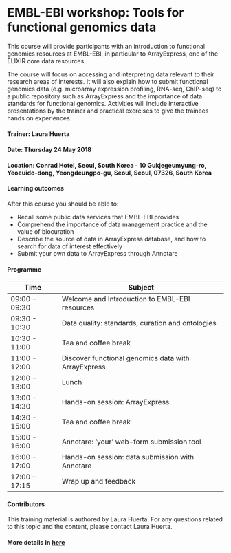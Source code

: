 # EMBL-EBI workshop: Tools for functional genomics data

This course will provide participants with an introduction to functional genomics resources at EMBL-EBI, in particular to ArrayExpress, one of the ELIXIR core data resources.

The course will focus on accessing and interpreting data relevant to their research areas of interests. It will also explain how to submit functional genomics data (e.g. microarray expression profiling, RNA-seq, ChIP-seq) to a public repository such as ArrayExpress and the importance of data standards for functional genomics. Activities will include interactive presentations by the trainer and practical exercises to give the trainees hands on experiences.

#### Trainer: Laura Huerta

#### Date: Thursday 24 May 2018

#### Location: Conrad Hotel, Seoul, South Korea - 10 Gukjegeumyung-ro, Yeoeuido-dong, Yeongdeungpo-gu, Seoul, Seoul, 07326, South Korea

#### Learning outcomes

After this course you should be able to:

- Recall some public data services that EMBL-EBI provides
- Comprehend the importance of data management practice and the value of biocuration
- Describe the source of data in ArrayExpress database, and how to search for data of interest effectively
- Submit your own data to ArrayExpress through Annotare

#### Programme

| Time | Subject |
| --- | --- |
| 09:00 - 09:30 | Welcome and Introduction to EMBL-EBI resources |
| 09:30 - 10:30 | Data quality: standards, curation and ontologies |
| 10:30 - 11:00 | Tea and coffee break |
| 11:00 - 12:00 | Discover functional genomics data with ArrayExpress |
| 12:00 - 13:00 | Lunch |
| 13:00 - 14:30 | Hands-on session: ArrayExpress |
| 14:30 - 15:00 | Tea and coffee break |
| 15:00 - 16:00 | Annotare: ‘your’ web-form submission tool |
| 16:00 - 17:00 | Hands-on session: data submission with Annotare |
| 17:00 – 17:15 | Wrap up and feedback |


#### Contributors

This training material is authored by Laura Huerta.
For any questions related to this topic and the content, please contact Laura Huerta.

#### More details in [here][1]

[1]: https://www.ebi.ac.uk/training/events/2018/embl-ebi-workshop-tools-functional-genomics-data
